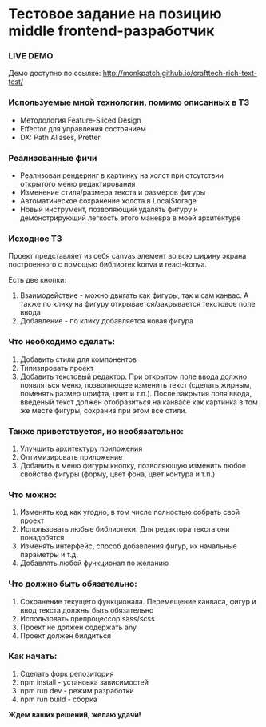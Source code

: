 # Тестовое задание на позицию middle frontend-разработчик

### LIVE DEMO

Демо доступно по ссылке: http://monkpatch.github.io/crafttech-rich-text-test/

### Используемые мной технологии, помимо описанных в ТЗ

- Методология Feature-Sliced Design
- Effector для управления состоянием
- DX: Path Aliases, Pretter

### Реализованные фичи

- Реализован рендеринг в картинку на холст при отсутствии открытого меню редактирования
- Изменение стиля/размера текста и размеров фигуры
- Автоматическое сохранение холста в LocalStorage
- Новый инструмент, позволяющий удалять фигуру и демонстрирующий легкость этого маневра в моей архитектуре

### Исходное ТЗ

Проект представляет из себя canvas элемент во всю ширину экрана построенного с помощью библиотек konva и react-konva.

Есть две кнопки:

1. Взаимодействие - можно двигать как фигуры, так и сам канвас. А также по клику на фигуру открывается/закрывается текстовое поле ввода
2. Добавление - по клику добавляется новая фигура

### Что необходимо сделать:

1. Добавить стили для компонентов
2. Типизировать проект
3. Добавить текстовый редактор. При открытом поле ввода должно появляться меню, позволяющее изменить текст (сделать жирным, поменять размер шрифта, цвет и т.п.). После закрытия поля ввода, введеный текст должен отобразиться на канвасе как картинка в том же месте фигуры, сохранив при этом все стили.

### Также приветствуется, но необязательно:

1. Улучшить архитектуру приложения
2. Оптимизировать приложение
3. Добавить в меню фигуры кнопку, позволяющую изменить любое свойство фигуры (форму, цвет фона, цвет контура и т.п.)

### Что можно:

1. Изменять код как угодно, в том числе полностью собрать свой проект
2. Использовать любые библиотеки. Для редактора текста они понадобятся
3. Изменять интерфейс, способ добавления фигур, их начальные параметры и т.д.
4. Добавлять любой функционал по желанию

### Что должно быть обязательно:

1. Сохранение текущего функционала. Перемещение канваса, фигур и ввод текста должны быть обязательно
2. Использовать препроцессор sass/scss
3. Проект не должен содержать any
4. Проект должен билдиться

### Как начать:

1. Сделать форк репозитория
2. npm install - установка зависимостей
3. npm run dev - режим разработки
4. npm run build - сборка

**Ждем ваших решений, желаю удачи!**
